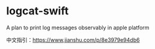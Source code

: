 # logcat-swift
A plan to print log messages observably in apple platform

中文指引：https://www.jianshu.com/p/8e3979e94db6
